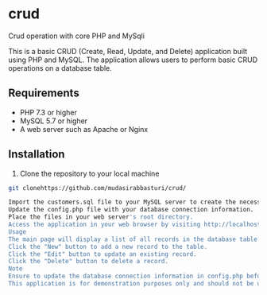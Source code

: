 # crud
Crud operation with core PHP and MySqli

This is a basic CRUD (Create, Read, Update, and Delete) application built using PHP and MySQL. The application allows users to perform basic CRUD operations on a database table.

## Requirements

- PHP 7.3 or higher
- MySQL 5.7 or higher
- A web server such as Apache or Nginx

## Installation

1. Clone the repository to your local machine
```bash
git clonehttps://github.com/mudasirabbasturi/crud/

Import the customers.sql file to your MySQL server to create the necessary database.
Update the config.php file with your database connection information.
Place the files in your web server's root directory.
Access the application in your web browser by visiting http://localhost/YOUR-DIRECTORY/.
Usage
The main page will display a list of all records in the database table.
Click the "New" button to add a new record to the table.
Click the "Edit" button to update an existing record.
Click the "Delete" button to delete a record.
Note
Ensure to update the database connection information in config.php before using the application.
This application is for demonstration purposes only and should not be used in a production environment without proper security measures in place.
